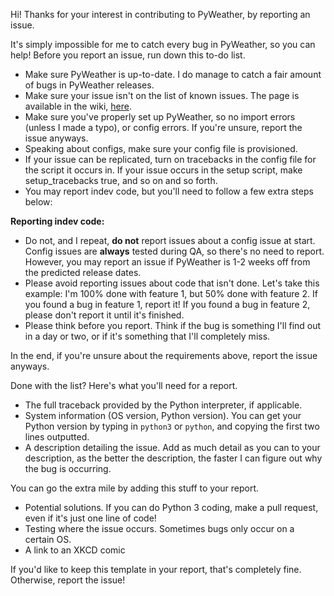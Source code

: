 Hi! Thanks for your interest in contributing to PyWeather, by reporting an issue.

It's simply impossible for me to catch every bug in PyWeather, so you can help! Before you report an issue, run down this to-do list.
* Make sure PyWeather is up-to-date. I do manage to catch a fair amount of bugs in PyWeather releases.
* Make sure your issue isn't on the list of known issues. The page is available in the wiki, [here](https://github.com/o355/PyWeather/wiki/Known-Issues).
* Make sure you've properly set up PyWeather, so no import errors (unless I made a typo), or config errors. If you're unsure, report the issue anyways.
* Speaking about configs, make sure your config file is provisioned.
* If your issue can be replicated, turn on tracebacks in the config file for the script it occurs in. If your issue occurs in the setup script, make setup_tracebacks true, and so on and so forth.
* You may report indev code, but you'll need to follow a few extra steps below:

**Reporting indev code:**
* Do not, and I repeat, **do not** report issues about a config issue at start. Config issues are **always** tested during QA, so there's no need to report. However, you may report an issue if PyWeather is 1-2 weeks off from the predicted release dates.
* Please avoid reporting issues about code that isn't done. Let's take this example: I'm 100% done with feature 1, but 50% done with feature 2. If you found a bug in feature 1, report it! If you found a bug in feature 2, please don't report it until it's finished.
* Please think before you report. Think if the bug is something I'll find out in a day or two, or if it's something that I'll completely miss.

In the end, if you're unsure about the requirements above, report the issue anyways.

Done with the list? Here's what you'll need for a report.
* The full traceback provided by the Python interpreter, if applicable.
* System information (OS version, Python version). You can get your Python version by typing in `python3` or `python`, and copying the first two lines outputted.
* A description detailing the issue. Add as much detail as you can to your description, as the better the description, the faster I can figure out why the bug is occurring.

You can go the extra mile by adding this stuff to your report.
* Potential solutions. If you can do Python 3 coding, make a pull request, even if it's just one line of code!
* Testing where the issue occurs. Sometimes bugs only occur on a certain OS.
* A link to an XKCD comic

If you'd like to keep this template in your report, that's completely fine. Otherwise, report the issue!
